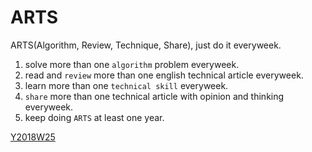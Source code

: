 # ARTS
ARTS(Algorithm, Review, Technique, Share), just do it everyweek.

1. solve more than one `algorithm` problem everyweek.
2. read and `review` more than one english technical article everyweek.
3. learn more than one `technical skill` everyweek.
4. `share` more than one technical article with opinion and thinking everyweek.
5. keep doing `ARTS` at least one year.

[Y2018W25](./Y2018W25/)
